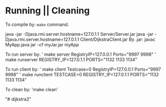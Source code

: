 # Running || Cleaning

To compile by: `make` command.

java -jar -Djava.rmi.server.hostname=127.0.1.1 Server/Server.jar
java -jar -Djava.rmi.server.hostname=127.0.1.1 Client/DijkstraClient.jar
By .jar:
    javac MyApp.java
    jar -cf myJar.jar myApp


To run server by: ' make server RegistryIP=127.0.0.1 Ports="9997 9998" '
make runserver REGISTRY_IP=127.0.1.1 PORTS="1132 1133 1134"

To run client by: ' make client Testcase=0 RegistryIP=127.0.0.1 Ports="9997 9998" '
make runclient TESTCASE=0 REGISTRY_IP=127.0.1.1 PORTS="1132 1133 1134"

To clean by: 'make clean'

"# dijkstra2"